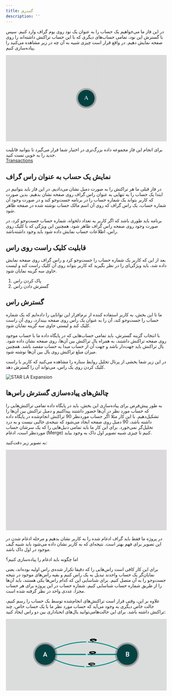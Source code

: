 ```yaml
---
title: گسترش
description: ''
---
```


در این فاز ما می‌خواهیم یک حساب را به عنوان یک نود روی بوم گراف وارد کنیم. سپس با
گسترش
این نود، تمامی حساب‌های دیگری که با این حساب تراکنش داشته‌اند را روی صفحه نمایش دهیم.
در واقع قرار است چیزی شبیه به آن چه در زیر مشاهده می‌کنید را پیاده‌سازی کنیم.

![Node Expansion](./images/expansion.gif)

برای انجام این فاز مجموعه داده بزرگ‌تری در اختیار شما قرار می‌گیرد تا بتوانید قابلیت جدید را به خوبی تست کنید.  
[Transactions](/datasets/transactions-expansion.zip)

## نمایش یک حساب به عنوان راس گراف

در فاز قبلی ما هر تراکنش را به صورت دمبل نشان می‌دادیم. در این فاز باید بتوانیم در ابتدا یک حساب را به تنهایی به عنوان راس گراف روی صفحه نشان بدهیم. بدین صورت که کاربر بتواند یک شماره حساب را در برنامه جست‌وجو کند و در صورت وجود آن شماره حساب، یک راس گراف که روی آن اسم مالک حساب نوشته شده در صفحه ظاهر شود.

برنامه باید طوری باشد که اگر کاربر به تعداد دلخواه، شماره حساب جست‌وجو کرد، در صورت وجود روی صفحه راس گراف ظاهر شود.
همچنین این ویژگی‌ که با کلیک روی راس، اطلاعات حساب نمایش داده شود باید وجود داشته‌باشد.

## قابلیت کلیک راست روی راس

بعد از این که کاربر یک شماره حساب را جست‌وجو کرد و راس گراف روی صفحه نمایش داده شد، باید ویژگی‌ای را در نظر بگیرید که کاربر بتواند روی آن کلیک راست کند و لیست حاوی سه گزینه‌ نمایان شود.

1. پاک کردن راس
2. گسترش دادن راس

## گسترش راس

ما تا این بخش، به کاربر استفاده کننده از نرم‌افزار این توانایی را داده‌ایم که یک شماره حساب را جست‌وجو کند، آن را به عنوان یک راس روی صفحه بیندازد، روی آن راست کلیک کند و لیستی حاوی سه گزینه نمایان شود.

با انتخاب گزینه گسترش، باید تمامی حساب‌هایی که در پایگاه داده ما با حساب موجود روی صفحه تراکنش داشتند، به همراه یال تراکنش‌ بین آن‌ها، روی صفحه نشان داده شود. یال تراکنش باید جهت‌دار باشد و جهت آن از حساب مبدا به حساب مقصد باشد. همچنین میزان مبلغ تراکنش روی یال بین آن‌ها نوشته شود.

در این زیر شما بخشی از پرتال تحلیل روابط ستاره را مشاهد‌ه می‌کنید که کاربر با راست کلیک کردن روی یک راس، می‌تواند آن را گسترش دهد.

![STAR LA Expansion](./images/la-expansion.gif)

## چالش‌های پیاده‌سازی گسترش راس‌ها

به طور پیش‌فرض برای پیاده‌سازی این بخش، باید در پایگاه‌ داده تمامی تراکنش‌هایی را که حساب مورد نظر در آن‌ها حضور داشتند پیداکنیم و دمبل تراکنش‌ بین‌ آن‌ها را تشکیل‌دهیم. با این کار مثلا اگر حساب موردنظر 90 تراکنش انجام‌شده در پایگاه داده داشته باشد، 90 دمبل روی صفحه ایجاد می‌شود که نتیجه‌ی جالبی نیست و به درد تحلیل‌گر نمی‌خورد. برای این کار ما باید تمامی دنبل‌هایی را که یک سرشان حساب موردنظر است، ادغام
(Merge)
کنیم تا چیزی شبیه تصویر اول داک به وجود بیاید.

به تصویر زیر دقت‌کنید:

![Merge](./images/merge.gif)

در پروژه ما فقط باید گراف ادغام شده را به کاربر نشان بدهیم و مرحله ادغام شدن در این تصویر برای فهم بهتر است. نتیجه‌ای که به کاربر نشان داده می‌شود باید شبیه گیف موجود در اول داک باشد.

اما چگونه باید ادغام را پیاده‌سازی کنیم؟

برای این کار کافی است راس‌هایی را که دقیقا تکرار شده‌ی راس اولیه بوده‌اند، یعنی نمایان‌گر یک حساب واحدند تبدیل به یک راس کنیم و بقیه راس‌های موجود در نتیجه جست‌‌و‌جو را به آن متصل کنیم. برای شناسایی این که کدام راس‌ها یکی هستند، باید آن‌ها را از طریق شماره حساب شناسایی کنیم. شماره حساب در این پروژه برای هر حساب مجزا، عددی واحد در نظر گرفته شده‌ است.

علاوه بر این، وقتی قرار است تراکنش‌های انجام‌شده توسط یک حساب را رسم کنیم، حالت خاص دیگری به وجود می‌آید که حساب مورد نظر ما با یک حساب خاص، چند تراکنش داشته باشد.
برای این حالت‌هامی‌توانید یال‌های انحناداری بین دو راس ایجاد کنید:

![Curve](./images/curve.jpg)

